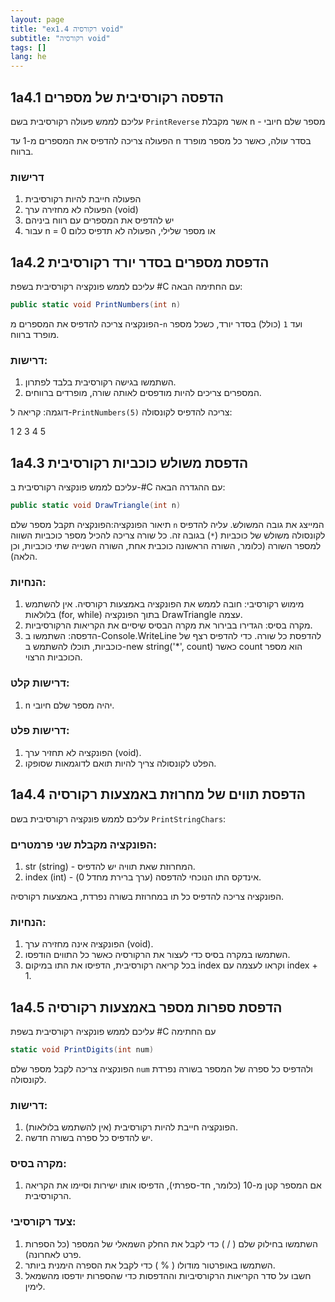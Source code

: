 ```yaml
---
layout: page
title: "ex1.4 רקורסיה void"
subtitle: "רקורסיה void"
tags: []
lang: he
---
```


## 1a4.1 הדפסה רקורסיבית של מספרים

עליכם לממש פעולה רקורסיבית בשם `PrintReverse` אשר מקבלת n - מספר שלם חיובי

הפעולה צריכה להדפיס את המספרים מ-1 עד n בסדר עולה, כאשר כל מספר מופרד ברווח.

### דרישות

1. הפעולה חייבת להיות רקורסיבית
2. הפעולה לא מחזירה ערך (void)
3. יש להדפיס את המספרים עם רווח ביניהם
4. עבור n = 0 או מספר שלילי, הפעולה לא תדפיס כלום


## 1a4.2 הדפסת מספרים בסדר יורד רקורסיבית

עליכם לממש פונקציה רקורסיבית בשפת #C עם החתימה הבאה:

```csharp
public static void PrintNumbers(int n)
```
הפונקציה צריכה להדפיס את המספרים מ-`n` ועד `1` (כולל) בסדר יורד, כשכל מספר מופרד ברווח.

### דרישות:

1. השתמשו בגישה רקורסיבית בלבד לפתרון.
2. המספרים צריכים להיות מודפסים לאותה שורה, מופרדים ברווחים.

דוגמה: קריאה ל-`PrintNumbers(5)` צריכה להדפיס לקונסולה:

1 2 3 4 5


## 1a4.3 הדפסת משולש כוכביות רקורסיבית

עליכם לממש פונקציה רקורסיבית ב-#C עם ההגדרה הבאה:
```csharp
public static void DrawTriangle(int n)
```
תיאור הפונקציה:הפונקציה תקבל מספר שלם `n` המייצג את גובה המשולש. עליה להדפיס לקונסולה משולש של כוכביות (`*`) בגובה זה. כל שורה צריכה להכיל מספר כוכביות השווה למספר השורה (כלומר, השורה הראשונה כוכבית אחת, השורה השנייה שתי כוכביות, וכן הלאה).

### הנחיות:

1. מימוש רקורסיבי: חובה לממש את הפונקציה באמצעות רקורסיה. אין להשתמש בלולאות (for, while) בתוך הפונקציה DrawTriangle עצמה.
2. מקרה בסיס: הגדירו בבירור את מקרה הבסיס שיסיים את הקריאות הרקורסיביות.
3. הדפסה: השתמשו ב-Console.WriteLine להדפסת כל שורה. כדי להדפיס רצף של כוכביות, תוכלו להשתמש ב-new string('*', count) כאשר count הוא מספר הכוכביות הרצוי.

### דרישות קלט:

1. n יהיה מספר שלם חיובי.

### דרישות פלט:

1. הפונקציה לא תחזיר ערך (void).
2. הפלט לקונסולה צריך להיות תואם לדוגמאות שסופקו.


## 1a4.4 הדפסת תווים של מחרוזת באמצעות רקורסיה

עליכם לממש פונקציה רקורסיבית בשם `PrintStringChars`:

### הפונקציה מקבלת שני פרמטרים:

1. str (string) - המחרוזת שאת תוויה יש להדפיס.
2. index (int) - אינדקס התו הנוכחי להדפסה (ערך ברירת מחדל 0).

הפונקציה צריכה להדפיס כל תו במחרוזת בשורה נפרדת, באמצעות רקורסיה.

### הנחיות:

1. הפונקציה אינה מחזירה ערך (void).
2. השתמשו במקרה בסיס כדי לעצור את הרקורסיה כאשר כל התווים הודפסו.
3. בכל קריאה רקורסיבית, הדפיסו את התו במיקום index וקראו לעצמה עם index + 1.


## 1a4.5 הדפסת ספרות מספר באמצעות רקורסיה

עליכם לממש פונקציה רקורסיבית בשפת #C עם החתימה
```csharp
static void PrintDigits(int num)
```

הפונקציה צריכה לקבל מספר שלם `num` ולהדפיס כל ספרה של המספר בשורה נפרדת לקונסולה.

### דרישות:

1. הפונקציה חייבת להיות רקורסיבית (אין להשתמש בלולאות).
2. יש להדפיס כל ספרה בשורה חדשה.

### מקרה בסיס:

1. אם המספר קטן מ-10 (כלומר, חד-ספרתי), הדפיסו אותו ישירות וסיימו את הקריאה הרקורסיבית.

### צעד רקורסיבי:

1. השתמשו בחילוק שלם ( / ) כדי לקבל את החלק השמאלי של המספר (כל הספרות פרט לאחרונה).
2. השתמשו באופרטור מודולו ( % ) כדי לקבל את הספרה הימנית ביותר.
3. חשבו על סדר הקריאות הרקורסיביות וההדפסות כדי שהספרות יודפסו מהשמאל לימין.



